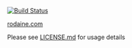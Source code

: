 [![Build Status](https://travis-ci.org/rodaine/rodaine.github.io.svg?branch=master)](https://travis-ci.org/rodaine/rodaine.github.io)

[rodaine.com](http://rodaine.com/)

Please see [LICENSE.md](https://github.com/rodaine/rodaine.github.io/blob/master/LICENSE.md) for usage details
